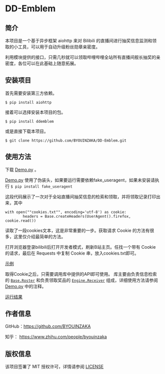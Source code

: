 # DD-Emblem

## 简介

本项目是一个基于异步框架 aiohttp 来对 Bilibili 的直播间进行抽奖信息监测和领取的小工具，可以用于自动升级粉丝勋章亲密度。

利用模块提供的接口，只需几秒就可以领取哔哩哔哩全站所有直播间舰长抽奖的亲密度，各位可以在此基础上随意拓展。
## 安装项目
首先需要安装第三方依赖。

`$ pip install aiohttp`

接着可以选择安装本项目的包。

`$ pip install ddemblem`

或是直接下载本项目。

`$ git clone https://github.com/BYOUINZAKA/DD-Emblem.git`

## 使用方法

下载 [Demo.py](https://github.com/BYOUINZAKA/DD-Emblem/blob/master/Demo.py) 。

[Demo.py](https://github.com/BYOUINZAKA/DD-Emblem/blob/master/Demo.py) 使用了伪装头，如果要运行需要依赖fake_useragent，如果未安装请执行 `$ pip install fake_useragent`

这段代码展示了一次对于全站直播间抽奖信息的检索和领取，并将领取记录打印出来，其中
```
with open(""cookies.txt"", encoding='utf-8') as cookie:
        headers = Base.createHeaders(UserAgent().firefox, cookie.read())
```
读取了一段cookies文本，这是非常重要的一步。获取请求 Cookie 的方法有很多，这里仅介绍最简单的方法。

打开浏览器登录bilibili后打开开发者模式，刷新B站主页。任找一个带有 Cookie 的请求，最后在 Requests 中复制 Cookie 串，放入cookies.txt即可。

[示例](https://github.com/BYOUINZAKA/DD-Emblem/blob/master/pic/cookie_exp.png)

取得Cookie之后，只需要调用库中提供的API即可使用。
库主要由负责信息检索的 [`Base.Roster`](https://github.com/BYOUINZAKA/DD-Emblem/blob/2e289bfb405748a60e0025704639122812b48c68/DDEmblem/Base.py#L6) 和负责领取奖品的 [`Engine.Receiver`](https://github.com/BYOUINZAKA/DD-Emblem/blob/2e289bfb405748a60e0025704639122812b48c68/DDEmblem/Engine.py#L12) 组成，详细使用方法请参阅 [Demo.py](https://github.com/BYOUINZAKA/DD-Emblem/blob/master/Demo.py)  中的注释。

[运行结果](https://github.com/BYOUINZAKA/DD-Emblem/blob/master/pic/result.png)

## 作者信息
GitHub：https://github.com/BYOUINZAKA

知乎： https://www.zhihu.com/people/byouinzaka
## 版权信息

该项目签署了 MIT 授权许可，详情请参阅 [LICENSE](https://github.com/BYOUINZAKA/DD-Emblem/blob/master/LICENSE)
